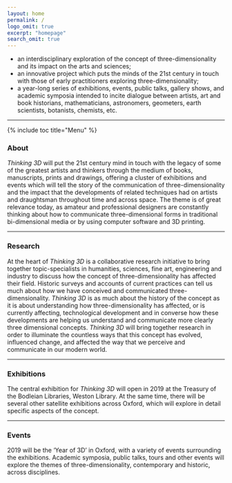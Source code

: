 ```yaml
---
layout: home
permalink: /
logo_omit: true
excerpt: "homepage"
search_omit: true
---
```

- an interdisciplinary exploration of the concept of three-dimensionality and its impact on the arts and sciences;
- an innovative project which puts the minds of the 21st century in touch with those of early practitioners exploring three-dimensionality;
- a year-long series of exhibitions, events, public talks, gallery shows, and academic symposia intended to incite dialogue between artists, art and book historians, mathematicians, astronomers, geometers, earth scientists, botanists, chemists, etc.

---

<a name="hometoc"></a>
{% include toc title="Menu" %}


### About
*Thinking 3D* will put the 21st century mind in touch with the legacy of some of the greatest artists and thinkers through the medium of books, manuscripts, prints and drawings, offering a cluster of exhibitions and events which will tell the story of the communication of three-dimensionality and the impact that the developments of related techniques had on artists and draughtsman throughout time and across space. The theme is of great relevance today, as amateur and professional designers are constantly thinking about how to communicate three-dimensional forms in traditional bi-dimensional media or by using computer software and 3D printing.

---

### Research

At the heart of *Thinking 3D* is a collaborative research initiative to bring together topic-specialists in humanities, sciences, fine art, engineering and industry to discuss how the concept of three-dimensionality has affected their field. Historic surveys and accounts of current practices can tell us much about how we have conceived and communicated three-dimensionality. *Thinking 3D* is as much about the history of the concept as it is about understanding how three-dimensionality has affected, or is currently affecting, technological development and in converse how these developments are helping us understand and communicate more clearly three dimensional concepts. *Thinking 3D* will bring together research in order to illuminate the countless ways that this concept has evolved, influenced change, and affected the way that we perceive and communicate in our modern world.

---

### Exhibitions
The central exhibition for *Thinking 3D* will open in 2019 at the Treasury of the Bodleian Libraries, Weston Library. At the same time, there will be several other satellite exhibitions across Oxford, which will explore in detail specific aspects of the concept.

---

### Events
2019 will be the ‘Year of 3D’ in Oxford, with a variety of events surrounding the exhibitions. Academic symposia, public talks, tours and other events will explore the themes of three-dimensionality, contemporary and historic, across disciplines.
